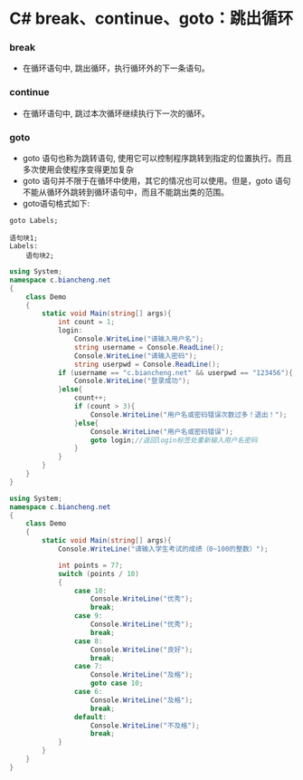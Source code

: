 # C# break、continue、goto：跳出循环

### break

- 在循环语句中, 跳出循环，执行循环外的下一条语句。

### continue

- 在循环语句中, 跳过本次循环继续执行下一次的循环。

### goto 

- goto 语句也称为跳转语句, 使用它可以控制程序跳转到指定的位置执行。而且多次使用会使程序变得更加复杂
- goto 语句并不限于在循环中使用，其它的情况也可以使用。但是，goto 语句不能从循环外跳转到循环语句中，而且不能跳出类的范围。
- goto语句格式如下:

```
goto Labels;

语句块1;
Labels:
    语句块2;
```

```C#
using System;
namespace c.biancheng.net
{
    class Demo
    {
        static void Main(string[] args){
            int count = 1;
            login:
                Console.WriteLine("请输入用户名");
                string username = Console.ReadLine();
                Console.WriteLine("请输入密码");
                string userpwd = Console.ReadLine();
            if (username == "c.biancheng.net" && userpwd == "123456"){
                Console.WriteLine("登录成功");
            }else{
                count++;
                if (count > 3){
                    Console.WriteLine("用户名或密码错误次数过多！退出！");
                }else{
                    Console.WriteLine("用户名或密码错误");
                    goto login;//返回login标签处重新输入用户名密码
                }
            }
        }
    }
}
```

```C#
using System;
namespace c.biancheng.net
{
    class Demo
    {
        static void Main(string[] args){
            Console.WriteLine("请输入学生考试的成绩（0~100的整数）");

			int points = 77;
            switch (points / 10)
            {
                case 10:
                    Console.WriteLine("优秀");
                    break;
                case 9:
                    Console.WriteLine("优秀");
                    break;
                case 8:
                    Console.WriteLine("良好");
                    break;
                case 7:
                    Console.WriteLine("及格");
                    goto case 10;
                case 6:
                    Console.WriteLine("及格");
                    break;
                default:
                    Console.WriteLine("不及格");
                    break;
            }
        }
    }
}
```

